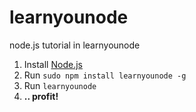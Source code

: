 # learnyounode
node.js tutorial in learnyounode

  1. Install [Node.js](http://nodejs.org/)
  2. Run `sudo npm install learnyounode -g`
  3. Run `learnyounode`
  4. **.. profit!**
